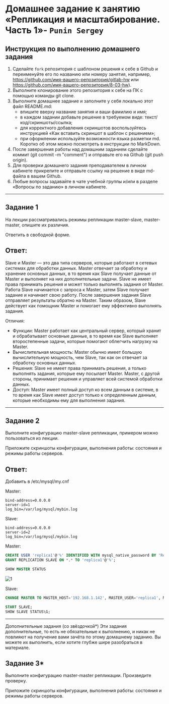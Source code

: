 # Домашнее задание к занятию «Репликация и масштабирование. Часть 1»- `Punin Sergey`

## Инструкция по выполнению домашнего задания
1. Сделайте `fork` репозитория c шаблоном решения к себе в Github и переименуйте его по названию или номеру занятия, например, https://github.com/имя-вашего-репозитория/gitlab-hw или https://github.com/имя-вашего-репозитория/8-03-hw).
2. Выполните клонирование этого репозитория к себе на ПК с помощью команды git clone.
3. Выполните домашнее задание и заполните у себя локально этот файл README.md:
   - впишите вверху название занятия и ваши фамилию и имя;
   - в каждом задании добавьте решение в требуемом виде: текст/код/скриншоты/ссылка;
   - для корректного добавления скриншотов воспользуйтесь инструкцией «Как вставить скриншот в шаблон с решением»;
   - при оформлении используйте возможности языка разметки md. Коротко об этом можно посмотреть в инструкции по MarkDown.
4. После завершения работы над домашним заданием сделайте коммит (git commit -m "comment") и отправьте его на Github (git push origin).
5. Для проверки домашнего задания преподавателем в личном кабинете прикрепите и отправьте ссылку на решение в виде md-файла в вашем Github.
6. Любые вопросы задавайте в чате учебной группы и/или в разделе «Вопросы по заданию» в личном кабинете.

---

## Задание 1
На лекции рассматривались режимы репликации master-slave, master-master, опишите их различия.

Ответить в свободной форме.

## Ответ:
Slave и Master — это два типа серверов, которые работают в сетевых системах для обработки данных. Master отвечает за обработку и хранение основных данных, в то время как Slave получает данные от Master и выполняет на них дополнительные задачи. 
Slave не имеет права принимать решения и может только выполнять задания от Master.
Работа Slave начинается с запроса к Master, затем Slave получает задание и начинает свою работу. После завершения задания Slave отправляет результаты обратно на Master. Таким образом, Slave действует как помощник Master и помогает ему эффективно выполнять задания.

Отличия: 
- Функции: Master работает как центральный сервер, который хранит и обрабатывает основные данные, в то время как Slave выполняет второстепенные задачи, которые помогают облегчить нагрузку на Master.
- Вычислительная мощность: Master обычно имеет большую вычислительную мощность, чем Slave, так как он отвечает за обработку основных данных.
- Решения: Slave не имеет права принимать решения, а только выполнять задания, которые ему посылает Master. Master, с другой стороны, принимает решения и управляет всей системой обработки данных.
- Доступ: Master имеет полный доступ ко всем данным в системе, в то время как Slave имеет доступ только к определенным данным, которые необходимы ему для выполнения задания.

---

## Задание 2
Выполните конфигурацию master-slave репликации, примером можно пользоваться из лекции.

Приложите скриншоты конфигурации, выполнения работы: состояния и режимы работы серверов.

## Ответ:
Добавить в /etc/mysql/my.cnf

Master:
```
bind-address=0.0.0.0
server-id=1
log_bin=/var/log/mysql/mybin.log
```
Slave:
```
bind-address=0.0.0.0
server-id=2
log_bin=/var/log/mysql/mybin.log
```
Master:
```sql
CREATE USER 'replica1'@'%' IDENTIFIED WITH mysql_native_password BY 'Replica123!';
GRANT REPLICATION SLAVE ON *.* TO 'replica1'@'%';
```
```sql
SHOW MASTER STATUS
```
![1]()

Slave:
```sql
CHANGE MASTER TO MASTER_HOST='192.168.1.142', MASTER_USER='replica1', MASTER_PASSWORD='Replica123!', MASTER_LOG_FILE = 'binlog.000009', MASTER_LOG_POS = 324;
```
```sql
START SLAVE;
SHOW SLAVE STATUS\G;
```
---
Дополнительные задания (со звёздочкой*)
Эти задания дополнительные, то есть не обязательные к выполнению, и никак не повлияют на получение вами зачёта по этому домашнему заданию. Вы можете их выполнить, если хотите глубже шире разобраться в материале.

## Задание 3*
Выполните конфигурацию master-master репликации. Произведите проверку.

Приложите скриншоты конфигурации, выполнения работы: состояния и режимы работы серверов.
